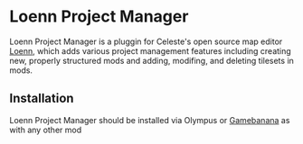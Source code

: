 # Loenn Project Manager

Loenn Project Manager is a pluggin for Celeste's open source map editor [Loenn](https://github.com/CelestialCartographers/Loenn/), which adds various project management features including creating new, properly structured mods and adding, modifing, and deleting tilesets in mods.

## Installation

Loenn Project Manager should be installed via Olympus or [Gamebanana](https://gamebanana.com/tools/13751) as with any other mod
